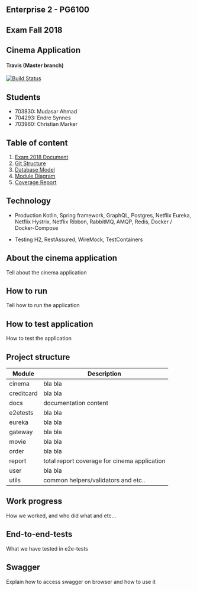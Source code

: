 ## Enterprise 2 - PG6100    

## Exam Fall 2018    

## Cinema Application    

#### Travis  (Master branch)  
[![Build Status](https://travis-ci.com/mudasar187/Enterprise_Exam2018.svg?token=v251k9AGWGPGijfDozX8&branch=master)](https://travis-ci.com/mudasar187/Enterprise_Exam2018)    
    
## Students 
- 703830: Mudasar Ahmad    
- 704293: Endre Synnes    
- 703960: Christian Marker    
    
## Table of content 
1. [Exam 2018 Document](docs/PG6100Exam.pdf)    
2. [Git Structure](docs/git.md)    
3. [Database Model](docs/databasemodel.jpg)    
4. [Module Diagram](docs/modulediagram.md)  
5. [Coverage Report](docs/coveragereport.jpg)  
  
## Technology
- Production
Kotlin, Spring framework, GraphQL, Postgres, Netflix Eureka, Netflix Hystrix, Netflix Ribbon, RabbitMQ, AMQP, Redis, Docker / Docker-Compose

- Testing
H2, RestAssured, WireMock, TestContainers

  
## About the cinema application  
  
Tell about the cinema application  
  
## How to run  
  
Tell how to run the application  
  
## How to test application  
  
How to test the application  

## Project structure

| Module | Description |
|--|--|
| cinema  | bla bla |
| creditcard | bla bla |
| docs | documentation content
| e2etests | bla bla |
| eureka | bla bla |
| gateway | bla bla |
| movie | bla bla |
| order | bla bla |
| report | total report coverage for cinema application |
| user | bla bla |
| utils | common helpers/validators and etc.. |
  
  
## Work progress  

How we worked, and who did what and etc...  


## End-to-end-tests

What we have tested in e2e-tests

## Swagger

Explain how to access swagger on browser and how to use it